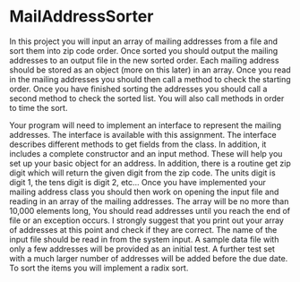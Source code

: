 # MailAddressSorter
In this project you will input an array of mailing addresses from a file and sort them into zip code order.
Once sorted you should output the mailing addresses to an output file in the new sorted order. Each
mailing address should be stored as an object (more on this later) in an array. Once you read in the
mailing addresses you should then call a method to check the starting order. Once you have finished
sorting the addresses you should call a second method to check the sorted list. You will also call
methods in order to time the sort.

Your program will need to implement an interface to represent the mailing addresses. The interface is
available with this assignment. The interface describes different methods to get fields from the class.
In addition, it includes a complete constructor and an input method. These will help you set up your
basic object for an address. In addition, there is a routine get zip digit which will return the given digit
from the zip code. The units digit is digit 1, the tens digit is digit 2, etc…
Once you have implemented your mailing address class you should then work on opening the input file
and reading in an array of the mailing addresses. The array will be no more than 10,000 elements
long, You should read addresses until you reach the end of file or an exception occurs. I strongly
suggest that you print out your array of addresses at this point and check if they are correct. The name
of the input file should be read in from the system input. A sample data file with only a few addresses
will be provided as an initial test. A further test set with a much larger number of addresses will be
added before the due date.
To sort the items you will implement a radix sort.
